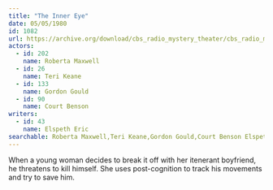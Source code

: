 ```yaml
---
title: "The Inner Eye"
date: 05/05/1980
id: 1082
url: https://archive.org/download/cbs_radio_mystery_theater/cbs_radio_mystery_theater-1051-1100.zip/cbs_radio_mystery_theater-1051-1100%2Fcbsrmt_1082_the_inner_eye.mp3
actors:  
  - id: 202
    name: Roberta Maxwell  
  - id: 26
    name: Teri Keane  
  - id: 133
    name: Gordon Gould  
  - id: 90
    name: Court Benson
writers:  
  - id: 43
    name: Elspeth Eric
searchable: Roberta Maxwell,Teri Keane,Gordon Gould,Court Benson Elspeth Eric
---
```

When a young woman decides to break it off with her itenerant boyfriend, he threatens to kill himself. She uses post-cognition to track his movements and try to save him.